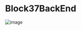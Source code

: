 # Block37BackEnd

![image](https://github.com/user-attachments/assets/7a63b079-ba35-4a83-be5d-fdfad3f09f21)



